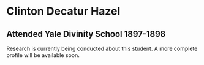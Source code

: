 # Clinton Decatur Hazel
## Attended Yale Divinity School 1897-1898

Research is currently being conducted about this student. A more complete profile will be available soon.
